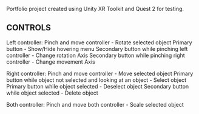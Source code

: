 Portfolio project created using Unity XR Toolkit and Quest 2 for testing.

CONTROLS
--------
Left controller:
Pinch and move controller - Rotate selected object
Primary button - Show/Hide hovering menu
Secondary button while pinching left controller - Change rotation Axis
Secondary button while pinching right controller - Change movement Axis

Right controller:
Pinch and move controller - Move selected object
Primary button while object not selected and looking at an object - Select object
Primary button while object selected - Deselect object
Secondary button while object selected - Delete object

Both controller:
Pinch and move both controller - Scale selected object

